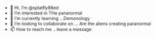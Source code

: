 - 👋 Hi, I’m @splatfly86ed
- 👀 I’m interested in THe paranormal
- 🌱 I’m currently learning ...Demonology 
- 💞️ I’m looking to collaborate on ... Are the aliens creating paranormal 
- 📫 How to reach me ...leave a message 

<!---
splatfly86ed/splatfly86ed is a ✨ special ✨ repository because its `README.md` (this file) appears on your GitHub profile.
You can click the Preview link to take a look at your changes.
--->
